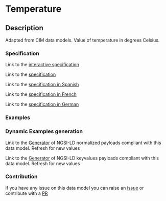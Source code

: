 # Temperature

## Description 

Adapted from CIM data models. Value of temperature in degrees Celsius.
### Specification

Link to the [interactive specification](https://swagger.lab.fiware.org/?url=https://smart-data-models.github.io/dataModel.EnergyCIM/Temperature/swagger.yaml)

Link to the [specification](https://smart-data-models.github.io/dataModel.EnergyCIM/Temperature/doc/spec.md)

Link to the [specification in Spanish](https://smart-data-models.github.io/dataModel.EnergyCIM/Temperature/doc/spec_ES.md)

Link to the [specification in French](https://smart-data-models.github.io/dataModel.EnergyCIM/Temperature/doc/spec_FR.md)

Link to the [specification in German](https://smart-data-models.github.io/dataModel.EnergyCIM/Temperature/doc/spec_DE.md)
### Examples
### Dynamic Examples generation

Link to the [Generator](https://smartdatamodels.org/extra/ngsi-ld_generator_v0.92.php?schemaUrl=https://raw.githubusercontent.com/smart-data-models/dataModel.EnergyCIM/master/Temperature/schema.json&email=info@smartdatamodels.org) of NGSI-LD normalized payloads compliant with this data model. Refresh for new values

Link to the [Generator](https://smartdatamodels.org/extra/ngsi-ld_generator_keyvalues_v0.92.php?schemaUrl=https://raw.githubusercontent.com/smart-data-models/dataModel.EnergyCIM/master/Temperature/schema.json&email=info@smartdatamodels.org) of NGSI-LD keyvalues payloads compliant with this data model. Refresh for new values
### Contribution

 If you have any issue on this data model you can raise an [issue](https://github.com/smart-data-models/dataModel.EnergyCIM/issues)  or contribute with a [PR](https://github.com/smart-data-models/dataModel.EnergyCIM/pulls)